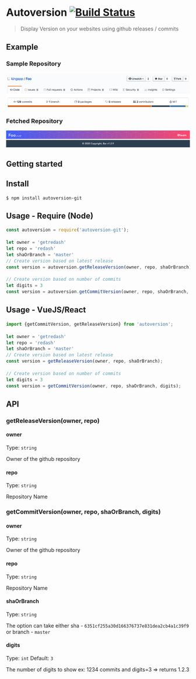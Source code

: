 # Autoversion [![Build Status](https://travis-ci.com/YOUR-GITHUB-USERNAME/unicorn-fun.svg?branch=master)](https://travis-ci.com/YOUR-GITHUB-USERNAME/unicorn-fun)

> Display Version on your websites using github releases / commits 

## Example
### Sample Repository
![Header](https://github.com/kingspp/autoversion/blob/master/assets/inp.png?raw=true)

### Fetched Repository
![Header](https://github.com/kingspp/autoversion/blob/master/assets/exp1.png?raw=true)
![Footer](https://github.com/kingspp/autoversion/blob/master/assets/exp2.png?raw=true)

## Getting started

## Install

```
$ npm install autoversion-git
```

## Usage - Require (Node)

```js
const autoversion = require('autoversion-git');

let owner = 'getredash'
let repo = 'redash'
let shaOrBranch = 'master'
// Create version based on latest release
const version = autoversion.getReleaseVersion(owner, repo, shaOrBranch);

// Create version based on number of commits
let digits = 3
const version = autoversion.getCommitVersion(owner, repo, shaOrBranch, digits);
```

## Usage - VueJS/React 

```js
import {getCommitVersion, getReleaseVersion} from 'autoversion';

let owner = 'getredash'
let repo = 'redash'
let shaOrBranch = 'master'
// Create version based on latest release
const version = getReleaseVersion(owner, repo, shaOrBranch);

// Create version based on number of commits
let digits = 3
const version = getCommitVersion(owner, repo, shaOrBranch, digits);
```


## API

### getReleaseVersion(owner, repo)

#### owner

Type: `string`

Owner of the github repository

#### repo

Type: `string`

Repository Name


### getCommitVersion(owner, repo, shaOrBranch, digits)

#### owner

Type: `string`

Owner of the github repository

#### repo

Type: `string`

Repository Name

#### shaOrBranch

Type: `string`

The option can take either sha - `6351cf255a30d166376737e831dea2cb4a1c39f9` or branch - `master`

#### digits

Type: `int`
Default: `3`

The number of digits to show
ex: 1234 commits and digits=3 => returns 1.2.3

